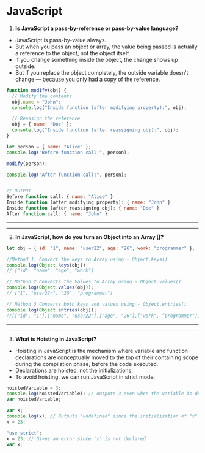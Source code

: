 # JavaScript 


1. **Is JavaScript a pass-by-reference or pass-by-value language?**
- JavaScript is pass-by-value always.
- But when you pass an object or array, the value being passed is actually a reference to the object, not the object itself.
- If you change something inside the object, the change shows up outside.
- But if you replace the object completely, the outside variable doesn’t change — because you only had a copy of the reference.

```JavaScript
function modify(obj) {
  // Modify the contents
  obj.name = "John";  
  console.log("Inside function (after modifying property):", obj);

  // Reassign the reference
  obj = { name: "Doe" };  
  console.log("Inside function (after reassigning obj):", obj);
}

let person = { name: "Alice" };
console.log("Before function call:", person);

modify(person);

console.log("After function call:", person);


// OUTPUT
Before function call: { name: "Alice" }
Inside function (after modifying property): { name: "John" }
Inside function (after reassigning obj): { name: "Doe" }
After function call: { name: "John" }

```

-------------------------------------------------------------------
-------------------------------------------------------------------

2. **In JavaScript, how do you turn an Object into an Array []?**
```JavaScript
let obj = { id: "1", name: "user22", age: "26", work: "programmer" };

//Method 1: Convert the keys to Array using - Object.keys()
console.log(Object.keys(obj));
// ["id", "name", "age", "work"]

// Method 2 Converts the Values to Array using - Object.values()
console.log(Object.values(obj));
// ["1", "user22r", "26", "programmer"]

// Method 3 Converts both keys and values using - Object.entries()
console.log(Object.entries(obj));
//[["id", "1"],["name", "user22"],["age", "26"],["work", “programmer"]]
```

---------------------------------------------------------------
---------------------------------------------------------------

3. **What is Hoisting in JavaScript?**
- Hoisting in JavaScript is the mechanism where variable and function declarations are conceptually moved to the top of their containing scope during the compilation phase, before the code executed.
- Declarations are hoisted, not the initializations.
- To avoid hoisting, we can run JavaScript in strict mode.
```JavaScript
hoistedVariable = 3;
console.log(hoistedVariable); // outputs 3 even when the variable is declared after it is initialized	
var hoistedVariable;

var x;
console.log(x); // Outputs "undefined" since the initialization of "x" is not hoisted
x = 23;

"use strict";
x = 23; // Gives an error since 'x' is not declared
var x; 
```